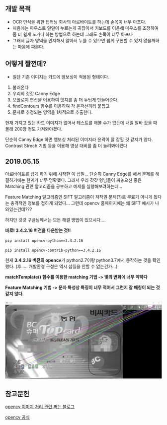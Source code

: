 ## 개발 목적

* OCR 인식을 위한 딥러닝 회사의 아르바이트를 하는데 손목이 너무 아프다.
* 처음에는 마우스로 일일이 누르는게 귀찮아서 키보드를 이용해 마우스를 조정하여 좀 더 쉽게 노가다 하는 방법으로 하는데 그래도 손목이 너무 아프다
* 그래서 글자 영역을 인지해서 알아서 누를 수 있으면 쉽게 구현할 수 있지 않을까하는 마음에 짜본다.

## 어떻게 짤껀데?

* 일단 기존 이미지는 카드에 엠보싱이 적용된 형태이다.

1. 불러온다
2. 우리의 갓갓 Canny Edge
3. 모폴로지 연산을 이용하여 엣지를 좀 더 두텁게 만들어준다.
4. findContours 함수를 이용하여 각 윤곽선끼리 붙잡고
5. 문자로 추정되는 영역을 1차적으로 추출한다.

현재 가지고 있는 카드 이미지가 없어서 테스트를 해볼 수가 없는데 내일 알바 갔을 때 몰래 200장 정도 가져와야겠다.

단순히 Canny Edge 하면 엠보싱 처리된 이미지라 윤곽이 잘 잡힐 것 같지가 않다. Contrast Strech 기법 등을 이용해 영상 대비를 좀 더 늘려봐야겠다


## 2019.05.15

아르바이트를 쉽게 하기 위해 시작한 이 삽질... 단순히 Canny Edge를 해서 문제를 해결하기에는 한계가 너무 명확했다. 그래서 우리 갓갓 형님들이 짜놓으신 좋은 Matching 관련 알고리즘을 공부하고 예제를 실행해보려하는데...

Feature Matching 알고리즘인 SIFT 알고리즘이 저작권 문제(?)로 무료가 아니게 됬다는 충격적인 정보를 접하게 되었다... 그런데 opencv 홈페이지에는 왜 SIFT 예시가 나와있는건데???

하지만 갓갓 구글님께서는 모든 해결 방법이 있으시다....

**바로! 3.4.2.16 버전을 다운받는 것!!**

`pip install opencv-python==3.4.2.16`

`pip install opencv-contrib-python==3.4.2.16`

현재 **3.4.2.16 버전의 opencv**가 python2.7이랑 python3.7에서 동작하는 것을 확인했다. (후..... 개발환경 구성은 역시 삽질을 안할 수 없는건가...)

**matchTemplate() 함수를 이용한 matching 기법 -> 빛의 변화에 너무 약하다**

**Feature Matching 기법 -> 문자 특성상 특징이 너무 적어서 그런지 잘 매칭이 되는 것 같지 않다.**

![FLANN Based Matcher](./img/FLANN%20Based%20Matcher.png)


## 참고문헌

[opencv 이미지 처리 관련 쩌는 블로그](https://m.blog.naver.com/samsjang/220657746860)

[opencv 공식 ](https://docs.opencv.org/3.0-beta/doc/py_tutorials/py_feature2d/py_matcher/py_matcher.html)



